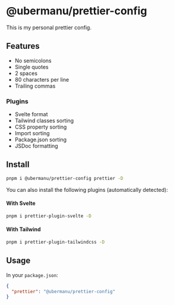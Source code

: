 # @ubermanu/prettier-config

This is my personal prettier config.

## Features

- No semicolons
- Single quotes
- 2 spaces
- 80 characters per line
- Trailing commas

### Plugins

- Svelte format
- Tailwind classes sorting
- CSS property sorting
- Import sorting
- Package.json sorting
- JSDoc formatting

## Install

```bash
pnpm i @ubermanu/prettier-config prettier -D
```

You can also install the following plugins (automatically detected):

#### With Svelte

```bash
pnpm i prettier-plugin-svelte -D
```

#### With Tailwind

```bash
pnpm i prettier-plugin-tailwindcss -D
```

## Usage

In your `package.json`:

```json
{
  "prettier": "@ubermanu/prettier-config"
}
```
